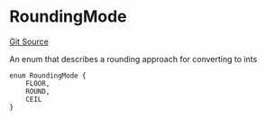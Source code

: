 # RoundingMode
[Git Source](https://github.com/larrythecucumber321/protocol/blob/aabf2c9d4120808940fb3be9193cb66ea71ac351/contracts/libraries/Fixed.sol)

An enum that describes a rounding approach for converting to ints


```solidity
enum RoundingMode {
    FLOOR,
    ROUND,
    CEIL
}
```

